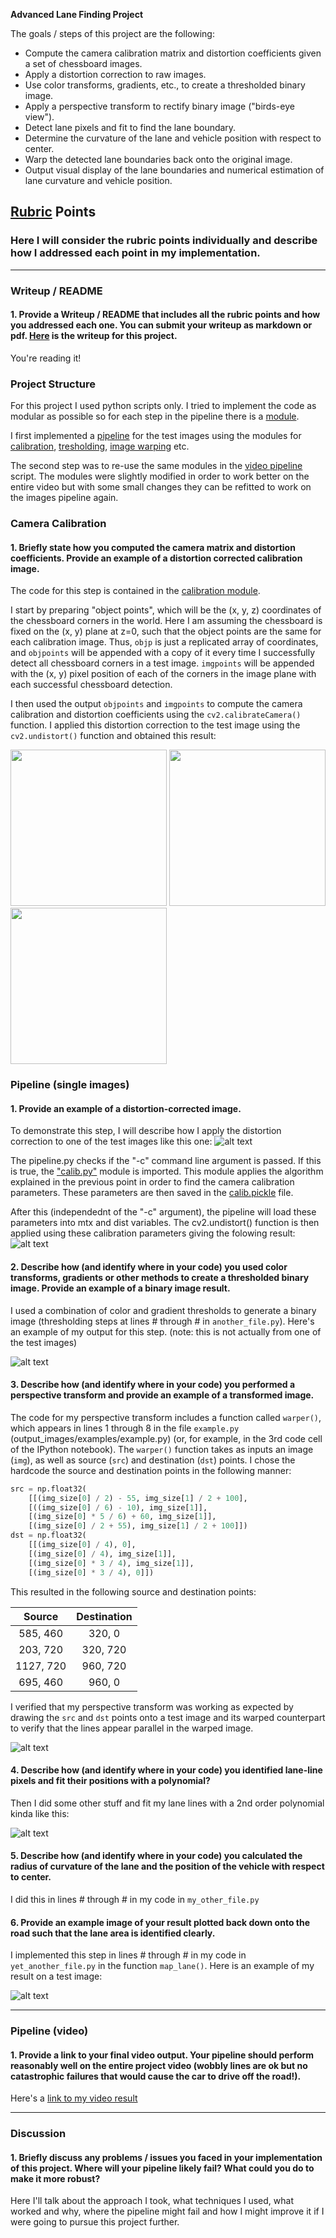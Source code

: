 **Advanced Lane Finding Project**

The goals / steps of this project are the following:

* Compute the camera calibration matrix and distortion coefficients given a set of chessboard images.
* Apply a distortion correction to raw images.
* Use color transforms, gradients, etc., to create a thresholded binary image.
* Apply a perspective transform to rectify binary image ("birds-eye view").
* Detect lane pixels and fit to find the lane boundary.
* Determine the curvature of the lane and vehicle position with respect to center.
* Warp the detected lane boundaries back onto the original image.
* Output visual display of the lane boundaries and numerical estimation of lane curvature and vehicle position.

[//]: # (Image References)

[image1]: ./test_images/test1.jpg "Original"
[image2]: ./output_images/test_images/undistorted/test1.jpg "Undistorted"

[image3]: ./output_images/calib/undistorted/calibration2.jpg "Undistorted"
[image3]: ./examples/binary_combo_example.jpg "Binary Example"

[image4]: ./examples/warped_straight_lines.jpg "Warp Example"
[image5]: ./examples/color_fit_lines.jpg "Fit Visual"
[image6]: ./examples/example_output.jpg "Output"
[video1]: ./project_video.mp4 "Video"

## [Rubric](https://review.udacity.com/#!/rubrics/571/view) Points

### Here I will consider the rubric points individually and describe how I addressed each point in my implementation.  

---

### Writeup / README

#### 1. Provide a Writeup / README that includes all the rubric points and how you addressed each one.  You can submit your writeup as markdown or pdf.  [Here](https://github.com/adifatol/CarND-Advanced-Lane-Lines/blob/master/writeup.md) is the writeup for this project.

You're reading it!

### Project Structure

For this project I used python scripts only. I tried to implement the code as modular as possible so for each step in the pipeline there is a [module](https://github.com/adifatol/CarND-Advanced-Lane-Lines/tree/master/modules).

I first implemented a [pipeline](https://github.com/adifatol/CarND-Advanced-Lane-Lines/blob/master/pipeline.py) for the test images using the modules for [calibration](https://github.com/adifatol/CarND-Advanced-Lane-Lines/blob/master/modules/calib.py), [tresholding](https://github.com/adifatol/CarND-Advanced-Lane-Lines/blob/master/modules/tresholds.py), [image warping](https://github.com/adifatol/CarND-Advanced-Lane-Lines/blob/master/modules/warp.py) etc.

The second step was to re-use the same modules in the [video pipeline](https://github.com/adifatol/CarND-Advanced-Lane-Lines/blob/master/pipeline_video.py) script. The modules were slightly modified in order to work better on the entire video but with some small changes they can be refitted to work on the images pipeline again.

### Camera Calibration

#### 1. Briefly state how you computed the camera matrix and distortion coefficients. Provide an example of a distortion corrected calibration image.

The code for this step is contained in the [calibration module](https://github.com/adifatol/CarND-Advanced-Lane-Lines/blob/master/modules/calib.py).  

I start by preparing "object points", which will be the (x, y, z) coordinates of the chessboard corners in the world. Here I am assuming the chessboard is fixed on the (x, y) plane at z=0, such that the object points are the same for each calibration image.  Thus, `objp` is just a replicated array of coordinates, and `objpoints` will be appended with a copy of it every time I successfully detect all chessboard corners in a test image.  `imgpoints` will be appended with the (x, y) pixel position of each of the corners in the image plane with each successful chessboard detection.  

I then used the output `objpoints` and `imgpoints` to compute the camera calibration and distortion coefficients using the `cv2.calibrateCamera()` function.  I applied this distortion correction to the test image using the `cv2.undistort()` function and obtained this result:

<img src="https://github.com/adifatol/CarND-Advanced-Lane-Lines/blob/master/camera_cal/calibration2.jpg" width="250"> <img src="https://github.com/adifatol/CarND-Advanced-Lane-Lines/blob/master/output_images/calib/drawChessboard/calibration2.jpg" width="250"> <img src="https://github.com/adifatol/CarND-Advanced-Lane-Lines/blob/master/output_images/calib/undistorted/calibration2.jpg" width="250">

### Pipeline (single images)

#### 1. Provide an example of a distortion-corrected image.

To demonstrate this step, I will describe how I apply the distortion correction to one of the test images like this one:
![alt text][image1]

The pipeline.py checks if the "-c" command line argument is passed. If this is true, the ["calib.py"](https://github.com/adifatol/CarND-Advanced-Lane-Lines/blob/master/modules/calib.py) module is imported. This module applies the algorithm explained in the previous point in order to find the camera calibration parameters. These parameters are then saved in the [calib.pickle](https://github.com/adifatol/CarND-Advanced-Lane-Lines/blob/master/calib.pickle) file.

After this (independednt of the "-c" argument), the pipeline will load these parameters into mtx and dist variables. The cv2.undistort() function is then applied using these calibration parameters giving the folowing result:
![alt text][image2]

#### 2. Describe how (and identify where in your code) you used color transforms, gradients or other methods to create a thresholded binary image.  Provide an example of a binary image result.

I used a combination of color and gradient thresholds to generate a binary image (thresholding steps at lines # through # in `another_file.py`).  Here's an example of my output for this step.  (note: this is not actually from one of the test images)

![alt text][image3]

#### 3. Describe how (and identify where in your code) you performed a perspective transform and provide an example of a transformed image.

The code for my perspective transform includes a function called `warper()`, which appears in lines 1 through 8 in the file `example.py` (output_images/examples/example.py) (or, for example, in the 3rd code cell of the IPython notebook).  The `warper()` function takes as inputs an image (`img`), as well as source (`src`) and destination (`dst`) points.  I chose the hardcode the source and destination points in the following manner:

```python
src = np.float32(
    [[(img_size[0] / 2) - 55, img_size[1] / 2 + 100],
    [((img_size[0] / 6) - 10), img_size[1]],
    [(img_size[0] * 5 / 6) + 60, img_size[1]],
    [(img_size[0] / 2 + 55), img_size[1] / 2 + 100]])
dst = np.float32(
    [[(img_size[0] / 4), 0],
    [(img_size[0] / 4), img_size[1]],
    [(img_size[0] * 3 / 4), img_size[1]],
    [(img_size[0] * 3 / 4), 0]])
```

This resulted in the following source and destination points:

| Source        | Destination   | 
|:-------------:|:-------------:| 
| 585, 460      | 320, 0        | 
| 203, 720      | 320, 720      |
| 1127, 720     | 960, 720      |
| 695, 460      | 960, 0        |

I verified that my perspective transform was working as expected by drawing the `src` and `dst` points onto a test image and its warped counterpart to verify that the lines appear parallel in the warped image.

![alt text][image4]

#### 4. Describe how (and identify where in your code) you identified lane-line pixels and fit their positions with a polynomial?

Then I did some other stuff and fit my lane lines with a 2nd order polynomial kinda like this:

![alt text][image5]

#### 5. Describe how (and identify where in your code) you calculated the radius of curvature of the lane and the position of the vehicle with respect to center.

I did this in lines # through # in my code in `my_other_file.py`

#### 6. Provide an example image of your result plotted back down onto the road such that the lane area is identified clearly.

I implemented this step in lines # through # in my code in `yet_another_file.py` in the function `map_lane()`.  Here is an example of my result on a test image:

![alt text][image6]

---

### Pipeline (video)

#### 1. Provide a link to your final video output.  Your pipeline should perform reasonably well on the entire project video (wobbly lines are ok but no catastrophic failures that would cause the car to drive off the road!).

Here's a [link to my video result](./project_video.mp4)

---

### Discussion

#### 1. Briefly discuss any problems / issues you faced in your implementation of this project.  Where will your pipeline likely fail?  What could you do to make it more robust?

Here I'll talk about the approach I took, what techniques I used, what worked and why, where the pipeline might fail and how I might improve it if I were going to pursue this project further.  
